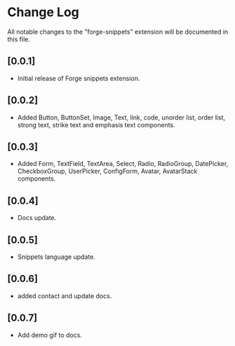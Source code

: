 # Change Log

All notable changes to the "forge-snippets" extension will be documented in this file.

## [0.0.1]

- Initial release of Forge snippets extension.

## [0.0.2]

- Added Button, ButtonSet, Image, Text, link, code, unorder list, order list, strong text, strike text and emphasis text components.

## [0.0.3]

- Added Form, TextField, TextArea, Select, Radio, RadioGroup, DatePicker, CheckboxGroup, UserPicker, ConfigForm, Avatar, AvatarStack components.

## [0.0.4]

- Docs update.

## [0.0.5]

- Snippets language update.

## [0.0.6]

- added contact and update docs.

## [0.0.7]

- Add demo gif to docs.
